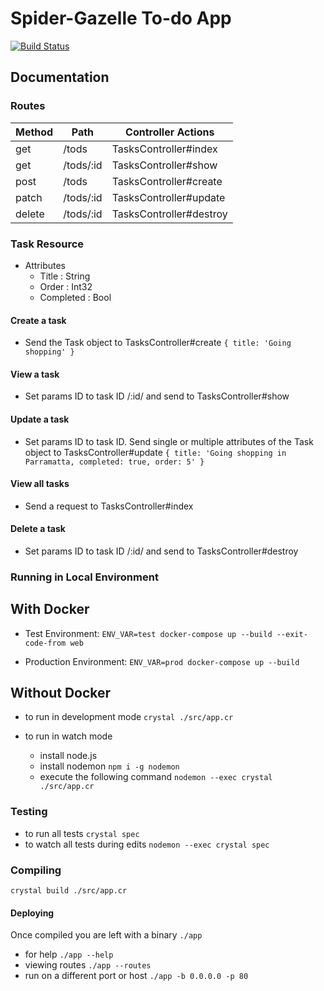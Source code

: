 # Spider-Gazelle To-do App

[![Build Status](https://travis-ci.org/dukeraphaelng/crystal-to-do.svg?branch=master)](https://travis-ci.org/dukeraphaelng/crystal-to-do)

## Documentation

### Routes

| Method | Path      | Controller Actions      |
| ------ | --------- | ----------------------- |
| get    | /tods     | TasksController#index   |
| get    | /tods/:id | TasksController#show    |
| post   | /tods     | TasksController#create  |
| patch  | /tods/:id | TasksController#update  |
| delete | /tods/:id | TasksController#destroy |

### Task Resource

- Attributes
  - Title : String
  - Order : Int32
  - Completed : Bool

#### Create a task

- Send the Task object to TasksController#create `{ title: 'Going shopping' }`

#### View a task

- Set params ID to task ID /:id/ and send to TasksController#show

#### Update a task

- Set params ID to task ID. Send single or multiple attributes of the Task object to TasksController#update `{ title: 'Going shopping in Parramatta, completed: true, order: 5' }`

#### View all tasks

- Send a request to TasksController#index

#### Delete a task

- Set params ID to task ID /:id/ and send to TasksController#destroy

### Running in Local Environment

## With Docker

- Test Environment: `ENV_VAR=test docker-compose up --build --exit-code-from web`

- Production Environment: `ENV_VAR=prod docker-compose up --build`

## Without Docker

- to run in development mode `crystal ./src/app.cr`

- to run in watch mode
  - install node.js
  - install nodemon `npm i -g nodemon`
  - execute the following command `nodemon --exec crystal ./src/app.cr`

### Testing

- to run all tests `crystal spec`
- to watch all tests during edits `nodemon --exec crystal spec`

### Compiling

`crystal build ./src/app.cr`

#### Deploying

Once compiled you are left with a binary `./app`

- for help `./app --help`
- viewing routes `./app --routes`
- run on a different port or host `./app -b 0.0.0.0 -p 80`